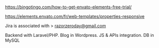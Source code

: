 https://bingotingo.com/how-to-get-envato-elements-free-trial/

https://elements.envato.com/fr/web-templates/properties-responsive

Jira is associated with > razorzeroday@gmail.com

Backend with Laravel/PHP.
Blog in Wordpress.
JS & APIs integration.
DB in MySQL